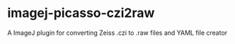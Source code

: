 # imagej-picasso-czi2raw
A ImageJ plugin for converting Zeiss .czi to .raw files and YAML file creator
